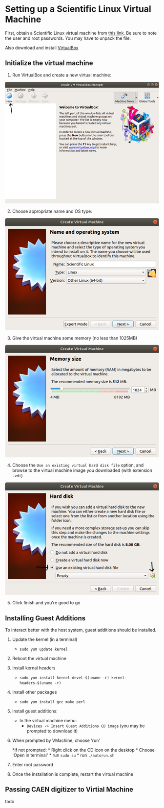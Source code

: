 # Setting up a Scientific Linux Virtual Machine

First, obtain a Scientific Linux virtual machine from [this link](https://www.osboxes.org/scientific-linux/).
Be sure to note the user and root passwords.
You may have to unpack the file.

Also download and install [VirtualBox](https://www.virtualbox.org/)

## Initialize the virtual machine

1. Run VirtualBox and create a new virtual machine:

![new VM](img/VB1.png "Create new VM")

2. Choose appropriate name and OS type:

![name VM](img/VB2.png "Name VM")

3. Give the virtual machine some memory (no less than 1025MB)

![memory](img/VB3.png "Memory")

4. Choose the `Use an existing virtual hard disk file` option, and browse to the virtual machine image you downloaded (with extension `.vdi`)

![HD](img/VB4.png "HD")

5. Click finish and you're good to go

## Installing Guest Additions

To interact better with the host system, guest additions should be installed.

1. Update the kernel (in a terminal)

    * `sudo yum update kernel`

2. Reboot the virtual machine

3. Install kernal headers

    * `sudo yum install kernel-devel-$(uname -r) kernel-headers-$(uname -r)`

4. Install other packages

    * `sudo yum install gcc make perl`

5. install guest additions:

    * In the virtual machine menu:
        * `Devices -> Insert Guest Additions CD image`	(you may be prompted to download it)

6. When prompted by VMachine, choose 'run'

    *if not prompted:
        * Right click on the CD icon on the desktop
        * Choose 'Open in terminal'
        * run `sudo su`
        * run `./autorun.sh`

7. Enter root password
8. Once the installation is complete, restart the virtual machine

## Passing CAEN digitizer to Virtial Machine

todo
